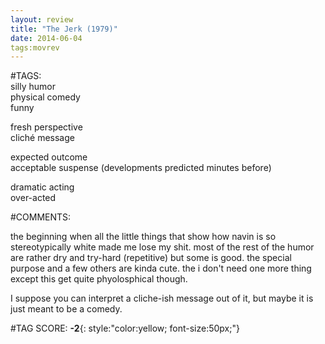 ```yaml
---  
layout: review  
title: "The Jerk (1979)"  
date: 2014-06-04  
tags:movrev  
---  
```

  
#TAGS:  
silly humor  
physical comedy  
funny  
  
fresh perspective  
cliché message  
  
expected outcome  
acceptable suspense (developments predicted minutes before)  
  
dramatic acting  
over-acted  
  
#COMMENTS:  
  
the beginning when all the little things that show how navin is so stereotypically white made me lose my shit. most of the rest of the humor are rather dry and try-hard (repetitive) but some is good. the special purpose and a few others are kinda cute. the i don't need one more thing except this get quite phyolosphical though.  
  
I suppose you can interpret a cliche-ish message out of it, but maybe it is just meant to be a comedy.  
  
  
  
  
  
#TAG SCORE: **-2**{: style:"color:yellow; font-size:50px;"}  
